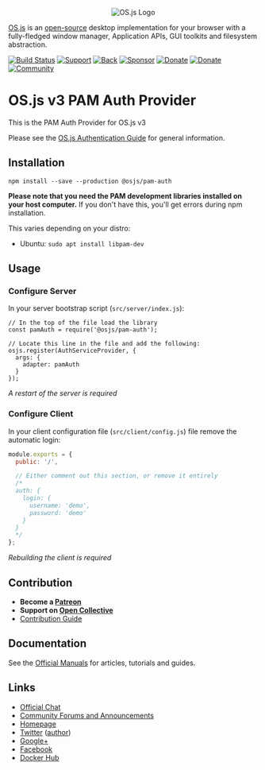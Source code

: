 <p align="center">
  <img alt="OS.js Logo" src="https://raw.githubusercontent.com/os-js/gfx/master/logo-big.png" />
</p>

[OS.js](https://www.os-js.org/) is an [open-source](https://raw.githubusercontent.com/os-js/OS.js/master/LICENSE) desktop implementation for your browser with a fully-fledged window manager, Application APIs, GUI toolkits and filesystem abstraction.

[![Build Status](https://travis-ci.org/os-js/osjs-pam-auth.svg?branch=master)](https://travis-ci.org/os-js/osjs-pam-auth)
[![Support](https://img.shields.io/badge/patreon-support-orange.svg)](https://www.patreon.com/user?u=2978551&ty=h&u=2978551)
[![Back](https://opencollective.com/osjs/tiers/backer/badge.svg?label=backer&color=brightgreen)](https://opencollective.com/osjs)
[![Sponsor](https://opencollective.com/osjs/tiers/sponsor/badge.svg?label=sponsor&color=brightgreen)](https://opencollective.com/osjs)
[![Donate](https://img.shields.io/badge/liberapay-donate-yellowgreen.svg)](https://liberapay.com/os-js/)
[![Donate](https://img.shields.io/badge/paypal-donate-yellow.svg)](https://paypal.me/andersevenrud)
[![Community](https://img.shields.io/badge/join-community-green.svg)](https://community.os-js.org/)

# OS.js v3 PAM Auth Provider

This is the PAM Auth Provider for OS.js v3

Please see the [OS.js Authentication Guide](https://manual.os-js.org/v3/guide/auth/) for general information.

## Installation

```
npm install --save --production @osjs/pam-auth
```

**Please note that you need the PAM development libraries installed on your host computer.** If you don't have this, you'll get errors during npm installation.

This varies depending on your distro:

* Ubuntu: `sudo apt install libpam-dev`

## Usage

### Configure Server

In your server bootstrap script (`src/server/index.js`):

```
// In the top of the file load the library
const pamAuth = require('@osjs/pam-auth');

// Locate this line in the file and add the following:
osjs.register(AuthServiceProvider, {
  args: {
    adapter: pamAuth
  }
});
```

*A restart of the server is required*

### Configure Client

In your client configuration file (`src/client/config.js`) file remove the automatic login:

```javascript
module.exports = {
  public: '/',

  // Either comment out this section, or remove it entirely
  /*
  auth: {
    login: {
      username: 'demo',
      password: 'demo'
    }
  }
  */
};
```

*Rebuilding the client is required*

## Contribution

* **Become a [Patreon](https://www.patreon.com/user?u=2978551&ty=h&u=2978551)**
* **Support on [Open Collective](https://opencollective.com/osjs)**
* [Contribution Guide](https://github.com/os-js/OS.js/blob/v3/CONTRIBUTING.md)

## Documentation

See the [Official Manuals](https://manual.os-js.org/v3/) for articles, tutorials and guides.

## Links

* [Official Chat](https://gitter.im/os-js/OS.js)
* [Community Forums and Announcements](https://community.os-js.org/)
* [Homepage](https://os-js.org/)
* [Twitter](https://twitter.com/osjsorg) ([author](https://twitter.com/andersevenrud))
* [Google+](https://plus.google.com/b/113399210633478618934/113399210633478618934)
* [Facebook](https://www.facebook.com/os.js.org)
* [Docker Hub](https://hub.docker.com/u/osjs/)
